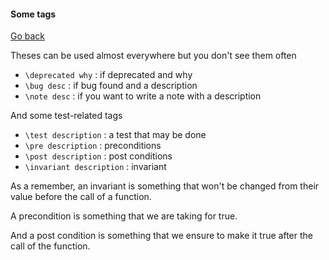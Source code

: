 #### Some tags

[Go back](../c.md)

Theses can be used almost everywhere but
you don't see them often

* ``\deprecated why`` : if deprecated and why
* ``\bug desc`` : if bug found and a description
* ``\note desc`` : if you want to write a note with a description

And some test-related tags

* ``\test description`` : a test that may be done
* ``\pre description`` : preconditions
* ``\post description`` : post conditions
* ``\invariant description`` : invariant

As a remember, an invariant is something that won't
be changed from their value before the call of a
function.

A precondition is something that we are taking
for true.

And a post condition is something that we ensure
to make it true after the call of the function.